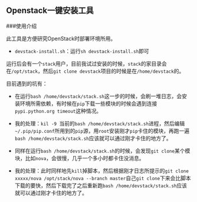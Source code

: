 ## Openstack一键安装工具

###使用介绍

此工具是方便研究OpenStack时部署环境所用。

-  `devstack-install.sh`：运行`sh devstack-install.sh`即可

运行后会有一个`stack`用户，目前我试过安装的时候，`stack`的家目录会在`/opt/stack`，然后`git clone devstack`项目的时候是在`/home/devstack`的。

目前遇到的坑有：

-   在运行`bash /home/devstack/stack.sh`这一步的时候，会刷一堆日志，会安装环境所需依赖，有时候在`pip`下载一些模块的时候会遇到连接`pypi.python.org timeout`这种情况。
  -  我的处理：`kil -9 `当前的`bash /home/devstack/stack.sh`进程，然后编辑`~/.pip/pip.conf`所用到的`pip`源，用`root`安装刚才`pip`卡住的模块，再跑一遍`bash /home/devstack/stack.sh`应该就可以通过刚才卡住的地方了。

-  同样在运行`bash /home/devstack/stack.sh`的时候，会发现`git clone`某个模块，比如`nova`，会很慢，几乎一个多小时都卡住没消息。
  -  我的处理：此时同样地先`kill`掉脚本，然后根据刚才日志所提示的`git clone xxxxx/nova /opt/stack/nova --branch master`自己`git clone`下来会比脚本下载的要快，然后下载完了之后重新跑`bash /home/devstack/stack.sh`应该就可以通过刚才卡住的地方了。



